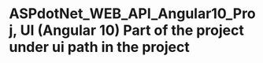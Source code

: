 # ASPdotNet_WEB_API_Angular10_Proj, UI (Angular 10) Part of the project under ui path in the project 
